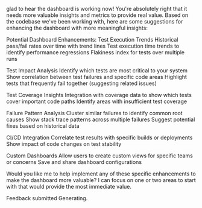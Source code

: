 glad to hear the dashboard is working now! You're absolutely right that it needs more valuable insights and metrics to provide real value. Based on the codebase we've been working with, here are some suggestions for enhancing the dashboard with more meaningful insights:

Potential Dashboard Enhancements:
Test Execution Trends
Historical pass/fail rates over time with trend lines
Test execution time trends to identify performance regressions
Flakiness index for tests over multiple runs

Test Impact Analysis
Identify which tests are most critical to your system
Show correlation between test failures and specific code areas
Highlight tests that frequently fail together (suggesting related issues)

Test Coverage Insights
Integration with coverage data to show which tests cover important code paths
Identify areas with insufficient test coverage

Failure Pattern Analysis
Cluster similar failures to identify common root causes
Show stack trace patterns across multiple failures
Suggest potential fixes based on historical data

CI/CD Integration
Correlate test results with specific builds or deployments
Show impact of code changes on test stability

Custom Dashboards
Allow users to create custom views for specific teams or concerns
Save and share dashboard configurations

Would you like me to help implement any of these specific enhancements to make the dashboard more valuable? I can focus on one or two areas to start with that would provide the most immediate value.

Feedback submitted
Generating.
